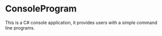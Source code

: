 # ConsoleProgram
This is a C# console application, it provides users with a simple command line programs.
